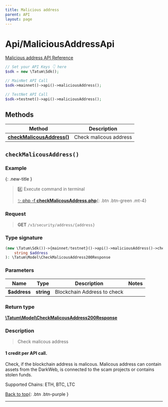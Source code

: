 ```yaml
---
title: Malicious address
parent: API
layout: page
---
```


# Api/MaliciousAddressApi

[Malicious address API Reference](https://apidoc.tatum.io/tag/Malicious-address/)

```php
// Set your API Keys 👇 here
$sdk = new \Tatum\Sdk();

// MainNet API Call
$sdk->mainnet()->api()->maliciousAddress();

// TestNet API Call
$sdk->testnet()->api()->maliciousAddress();
```

## Methods

Method | Description
------------- | -------------
[**checkMalicousAddress()**](#checkmalicousaddress) | Check malicous address


## `checkMalicousAddress()`

### Example

{: .new-title }
> #️⃣ Execute command in terminal 
> 
> [✨ php -f **checkMalicousAddress.php**](https://github.com/tatumio/tatum-php/blob/master/examples/Api/MaliciousAddressApi/checkMalicousAddress.php){: .btn .btn-green .mt-4}

### Request

> **GET** `/v3/security/address/{address}`

### Type signature

```php
(new \Tatum\Sdk())->{mainnet/testnet}()->api()->maliciousAddress()->checkMalicousAddress(
    string $address
): \Tatum\Model\CheckMalicousAddress200Response
```

### Parameters

Name | Type | Description  | Notes
------------- | ------------- | ------------- | -------------
 **$address** | **string**  | Blockchain Address to check |

### Return type

[**\Tatum\Model\CheckMalicousAddress200Response**](../../Model/CheckMalicousAddress200Response)

### Description

> Check malicous address

#### 1 credit per API call.

Check, if the blockchain address is malicous. Malicous address can contain assets from the DarkWeb, is connected to the scam projects or contains stolen funds.

Supported Chains: ETH, BTC, LTC

[Back to top](#top){: .btn .btn-purple }

---
